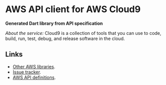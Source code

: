 # AWS API client for AWS Cloud9

**Generated Dart library from API specification**

*About the service:*
Cloud9 is a collection of tools that you can use to code, build, run, test,
debug, and release software in the cloud.

## Links

- [Other AWS libraries](https://github.com/agilord/aws_client/tree/master/generated).
- [Issue tracker](https://github.com/agilord/aws_client/issues).
- [AWS API definitions](https://github.com/aws/aws-sdk-js/tree/master/apis).
